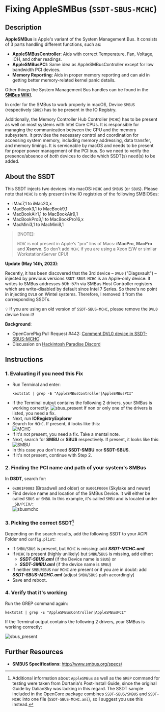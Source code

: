 # Fixing AppleSMBus (`SSDT-SBUS-MCHC`)

## Description
**AppleSMBus** is Apple's variant of the System Management Bus. It consists of 3 parts handling different functions, such as:

* **AppleSMBusController**: Aids with correct Temperature, Fan, Voltage, ICH, and other readings.  
* **AppleSMBusPCI**: Same idea as AppleSMBusController except for low bandwidth PCI devices.
* **Memory Reporting**: Aids in proper memory reporting and can aid in getting better memory-related kernel panic details.

Other things the System Management Bus handles can be found in the [**SMBus WIKI**](https://en.wikipedia.org/wiki/System_Management_Bus).

In order for the SMBus to work properly in macOS, Device `SMBUS` (respectively `SBUS`) has to be present in the IO Registry. 

Additionally, the Memory Controller Hub Controller (`MCHC`) has to be present as well on most systems with Intel Core CPUs. It is responsible for managing the communication between the CPU and the memory subsystem. It provides the necessary control and coordination for accessing system memory, including memory addressing, data transfer, and memory timings. It is serviceable by macOS and needs to be present for proper power management of the PCI bus. So we need to verify the presence/absence of *both* devices to decide which SSDT(s) need(s) to be added.

## About the SSDT

This SSDT injects two devices into macOS: `MCHC` and `SMBUS` (or `SBUS`). Please note that `MCHC` is only present in the IO registries of the following SMBIOSes:

- iMac7,1 to iMac20,x
- MacBook3,1 to MacBook9,1
- MacBookAir1,1 to MacBookAir9,1
- MacBookPro3,1 to MacBookPro16,x
- MacMini3,1 to MacMini8,1

> [!NOTE]:
>
> `MCHC` is not present in Apple's "pro" lins of Macs: **iMacPro**, **MacPro** and **Xserve**. So don't add `MCHC` if you are using a Xeon E/W or similar Workstation/Server CPU!

**Update (May 14th, 2023)**:

Recently, it has been discovered that the 3rd device – `DVL0` ("Diagsvault") – injected by previous versions `SSDT-SBUS-MCHC` is an Apple-only device. It writes to SMBus addresses 50h-57h via SMBus Host Controller registers which are write-disabled by default since Intel 7 Series. So there's no point in injecting `DVL0` on Wintel systems. Therefore, I removed it from the corresponding SSDTs.

:bulb: If you are using an old version of `SSDT-SBUS-MCHC`, please remove the `DVL0` device from it!

**Background**:

- OpenCorePkg Pull Request #442: [Comment DVL0 device in SSDT-SBUS-MCHC](https://github.com/acidanthera/OpenCorePkg/pull/442)
- Discussion on [Hackintosh Paradise Discord](https://discord.com/channels/186648463541272576/1106976787172425880)

## Instructions

### 1. Evaluating if you need this Fix
- Run Terminal and enter:
	```shell
	kextstat | grep -E "AppleSMBusController|AppleSMBusPCI"
	```
- If the Terminal output contains the following 2 drivers, your SMBus is working correctly:
	![sbus_present](https://user-images.githubusercontent.com/76865553/140615883-3c8af435-b09a-4a3e-9746-28f8a05c9e37.png)
	If non or only one of the drivers is listed, you need a fix.
- Next, run **IORegistryExplorer**
- Search for `MCHC`. If present, it looks like this:</br>![MCHC](https://user-images.githubusercontent.com/76865553/189326100-0ee38b2b-942e-4379-bbba-c92cceb75ba4.png)
- If it's not present, you need a fix. Take a mental note.
- Next, search for **SMBU** or **SBUS** respectively. If present, it looks like this:</br>![SMBU](https://user-images.githubusercontent.com/76865553/189326159-96b10b62-4d89-45c5-99b5-d975f51a6463.png)
- In this case you don't need **SSDT-SMBU** nor **SSDT-SBUS**.
- If it's not present, continue with Step 2.

### 2. Finding the PCI name and path of your system's SMBus

In **DSDT**, search for:

- `0x001F0003` (Broadwell and older) or `0x001F0004` (Skylake and newer) 
- Find device name and location of the SMBus Device. It will either be called `SBUS` or `SMBU`. In this example, it's called `SMBU` and is located under `_SB/PCI0/`:</br>![sbusmchc](https://user-images.githubusercontent.com/76865553/177932530-f2190e85-17f2-4d15-9326-c37cd4c410e3.png)

### 3. Picking the correct SSDT[^1]
Depending on the search results, add the following SSDT to your ACPI Folder and `config.plist`:

- If `SMBU`/`SBUS` is present, but `MCHC` is missing: add ***SSDT-MCHC.aml***
- If `MCHC` is present (highly unlikely) but `SMBU`/`SBUS` is missing, add either:
	- ***SSDT-SBUS.aml*** (if the Device name is `SBUS`) or
	- ***SSDT-SMBU.aml*** (if the device name is `SMBU`)
- If neither `SMBU`/`SBUS` nor `MCHC` are present or if you are in doubt: add ***SSDT-SBUS-MCHC.aml*** (adjust `SMBU`/`SBUS` path accordingly)
- Save and reboot.

### 4. Verify that it's working

Run the GREP command again:

```shell
kextstat | grep -E "AppleSMBusController|AppleSMBusPCI"
```

If the Terminal output contains the following 2 drivers, your SMBus is working correctly:

![sbus_present](https://user-images.githubusercontent.com/76865553/140615883-3c8af435-b09a-4a3e-9746-28f8a05c9e37.png)

[^1]: Additional information about `AppleSMBus` as well as the `GREP` command for testing  were taken from Dortania's Post-Install Guide, since the original Guide by DalianSky was lacking in this regard. The SSDT sample included in the OpenCore package combines `SSDT-SBUS/SMBUS` and `SSDT-MCHC` into one file (`SSDT-SBUS-MCHC.aml`), so I suggest you use this instead.

## Further Resources
- **SMBUS Specifications**: http://www.smbus.org/specs/
